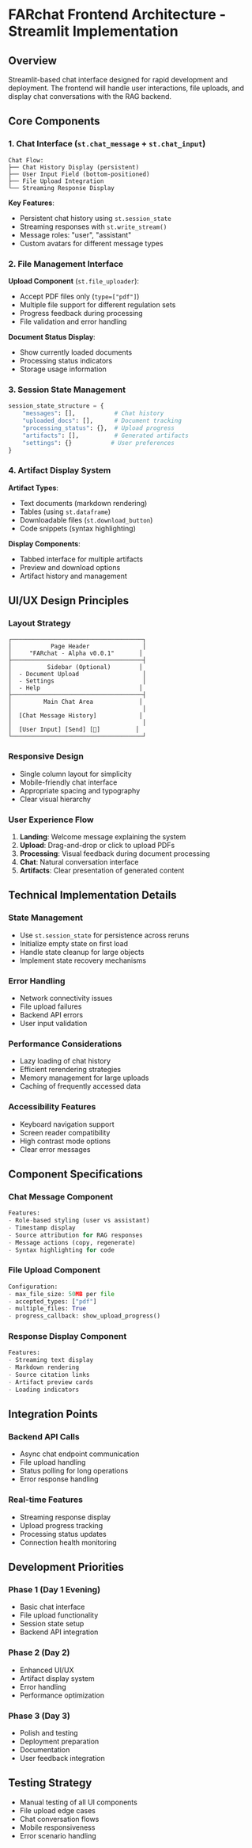 # FARchat Frontend Architecture - Streamlit Implementation

## Overview
Streamlit-based chat interface designed for rapid development and deployment. The frontend will handle user interactions, file uploads, and display chat conversations with the RAG backend.

## Core Components

### 1. Chat Interface (`st.chat_message` + `st.chat_input`)
```
Chat Flow:
├── Chat History Display (persistent)
├── User Input Field (bottom-positioned)
├── File Upload Integration
└── Streaming Response Display
```

**Key Features**:
- Persistent chat history using `st.session_state`
- Streaming responses with `st.write_stream()`
- Message roles: "user", "assistant" 
- Custom avatars for different message types

### 2. File Management Interface
**Upload Component** (`st.file_uploader`):
- Accept PDF files only (`type=["pdf"]`)
- Multiple file support for different regulation sets
- Progress feedback during processing
- File validation and error handling

**Document Status Display**:
- Show currently loaded documents
- Processing status indicators
- Storage usage information

### 3. Session State Management
```python
session_state_structure = {
    "messages": [],           # Chat history
    "uploaded_docs": [],      # Document tracking
    "processing_status": {},  # Upload progress
    "artifacts": [],          # Generated artifacts
    "settings": {}           # User preferences
}
```

### 4. Artifact Display System
**Artifact Types**:
- Text documents (markdown rendering)
- Tables (using `st.dataframe`)
- Downloadable files (`st.download_button`)
- Code snippets (syntax highlighting)

**Display Components**:
- Tabbed interface for multiple artifacts
- Preview and download options
- Artifact history and management

## UI/UX Design Principles

### Layout Strategy
```
┌─────────────────────────────────────┐
│           Page Header               │
│     "FARchat - Alpha v0.0.1"       │
├─────────────────────────────────────┤
│          Sidebar (Optional)        │
│  - Document Upload                  │
│  - Settings                         │
│  - Help                            │
├─────────────────────────────────────┤
│         Main Chat Area             │
│                                     │
│  [Chat Message History]            │
│                                     │
│  [User Input] [Send] [📎]          │
└─────────────────────────────────────┘
```

### Responsive Design
- Single column layout for simplicity
- Mobile-friendly chat interface
- Appropriate spacing and typography
- Clear visual hierarchy

### User Experience Flow
1. **Landing**: Welcome message explaining the system
2. **Upload**: Drag-and-drop or click to upload PDFs
3. **Processing**: Visual feedback during document processing
4. **Chat**: Natural conversation interface
5. **Artifacts**: Clear presentation of generated content

## Technical Implementation Details

### State Management
- Use `st.session_state` for persistence across reruns
- Initialize empty state on first load
- Handle state cleanup for large objects
- Implement state recovery mechanisms

### Error Handling
- Network connectivity issues
- File upload failures
- Backend API errors
- User input validation

### Performance Considerations
- Lazy loading of chat history
- Efficient rerendering strategies
- Memory management for large uploads
- Caching of frequently accessed data

### Accessibility Features
- Keyboard navigation support
- Screen reader compatibility
- High contrast mode options
- Clear error messages

## Component Specifications

### Chat Message Component
```python
Features:
- Role-based styling (user vs assistant)
- Timestamp display
- Source attribution for RAG responses
- Message actions (copy, regenerate)
- Syntax highlighting for code
```

### File Upload Component
```python
Configuration:
- max_file_size: 50MB per file
- accepted_types: ["pdf"]
- multiple_files: True
- progress_callback: show_upload_progress()
```

### Response Display Component
```python
Features:
- Streaming text display
- Markdown rendering
- Source citation links
- Artifact preview cards
- Loading indicators
```

## Integration Points

### Backend API Calls
- Async chat endpoint communication
- File upload handling
- Status polling for long operations
- Error response handling

### Real-time Features
- Streaming response display
- Upload progress tracking
- Processing status updates
- Connection health monitoring

## Development Priorities

### Phase 1 (Day 1 Evening)
- Basic chat interface
- File upload functionality
- Session state setup
- Backend API integration

### Phase 2 (Day 2)
- Enhanced UI/UX
- Artifact display system
- Error handling
- Performance optimization

### Phase 3 (Day 3)
- Polish and testing
- Deployment preparation
- Documentation
- User feedback integration

## Testing Strategy
- Manual testing of all UI components
- File upload edge cases
- Chat conversation flows
- Mobile responsiveness
- Error scenario handling
